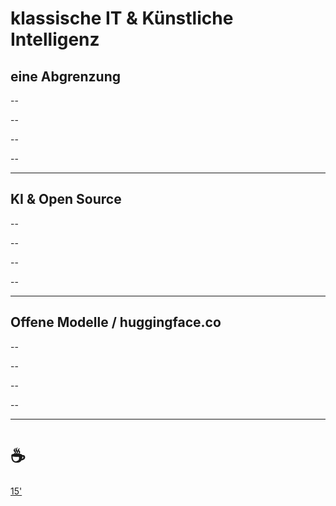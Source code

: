 #  klassische IT & Künstliche Intelligenz
eine Abgrenzung
--

--

--

--

--

---
KI & Open Source
--

--

--

--

--

---
Offene Modelle / huggingface.co
--

--

--

--

--

---
# ☕

[15'](https://youtu.be/1gQJUjgCqrU)